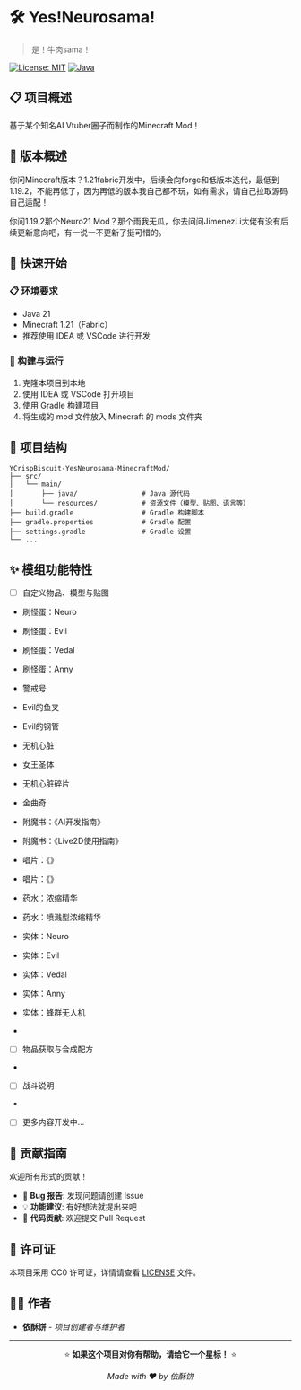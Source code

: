 # 🛠️ Yes!Neurosama!

> 是！牛肉sama！

[![License: MIT](https://img.shields.io/badge/License-MIT-yellow.svg)](https://opensource.org/licenses/MIT)
[![Java](https://img.shields.io/badge/Java-21-blue.svg)](https://www.java.com/)

## 📋 项目概述

基于某个知名AI Vtuber圈子而制作的Minecraft Mod！

## 📝 版本概述

你问Minecraft版本？1.21fabric开发中，后续会向forge和低版本迭代，最低到1.19.2，不能再低了，因为再低的版本我自己都不玩，如有需求，请自己拉取源码自己适配！

你问1.19.2那个Neuro21 Mod？那个雨我无瓜，你去问问JimenezLi大佬有没有后续更新意向吧，有一说一不更新了挺可惜的。

## 🚀 快速开始

### 📋 环境要求

- Java 21
- Minecraft 1.21（Fabric）
- 推荐使用 IDEA 或 VSCode 进行开发

### 🔧 构建与运行

1. 克隆本项目到本地
2. 使用 IDEA 或 VSCode 打开项目
3. 使用 Gradle 构建项目
4. 将生成的 mod 文件放入 Minecraft 的 mods 文件夹

## 📂 项目结构

```
YCrispBiscuit-YesNeurosama-MinecraftMod/
├── src/
│   └── main/
│       ├── java/                # Java 源代码
│       └── resources/           # 资源文件（模型、贴图、语言等）
├── build.gradle                 # Gradle 构建脚本
├── gradle.properties            # Gradle 配置
├── settings.gradle              # Gradle 设置
└── ...
```

## ✨ 模组功能特性

- [ ] 自定义物品、模型与贴图

- 刷怪蛋：Neuro
  
- 刷怪蛋：Evil

- 刷怪蛋：Vedal
 
- 刷怪蛋：Anny
  
- 警戒号

- Evil的鱼叉
  
- Evil的钢管
  
- 无机心脏
  
- 女王圣体 
    
- 无机心脏碎片

- 金曲奇

- 附魔书：《AI开发指南》
  
- 附魔书：《Live2D使用指南》  
  
- 唱片：《》
  
- 唱片：《》
  
- 药水：浓缩精华
  
- 药水：喷溅型浓缩精华

- 实体：Neuro

- 实体：Evil

- 实体：Vedal

- 实体：Anny

- 实体：蜂群无人机

- 

- [ ] 物品获取与合成配方

- 

- [ ] 战斗说明

-  
 
- [ ] 更多内容开发中...

## 🤝 贡献指南

欢迎所有形式的贡献！

- 🐛 **Bug 报告**: 发现问题请创建 Issue
- 💡 **功能建议**: 有好想法就提出来吧
- 🔧 **代码贡献**: 欢迎提交 Pull Request

## 📄 许可证

本项目采用 CC0 许可证，详情请查看 [LICENSE](LICENSE) 文件。


## 👨‍💻 作者

- **依酥饼** - *项目创建者与维护者*

---

<div align="center">

⭐ **如果这个项目对你有帮助，请给它一个星标！** ⭐

*Made with ❤️ by 依酥饼*

</div>